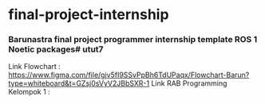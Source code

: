 # final-project-internship

### Barunastra final project programmer internship template ROS 1 Noetic packages# utut7

Link Flowchart : https://www.figma.com/file/gjv5fI9SSvPpBh6TdUPaqx/Flowchart-Barun?type=whiteboard&t=GZsj0sVyV2JBbSXR-1
Link RAB Programming Kelompok 1 : 